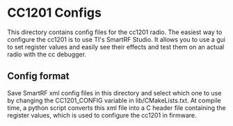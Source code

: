 
# CC1201 Configs

This directory contains config files for the cc1201 radio.  The easiest way to configure the cc1201 is to use TI's SmartRF Studio.  It allows you to use a gui to set register values and easily see their effects and test them on an actual radio with the cc debugger.


## Config format

Save SmartRF xml config files in this directory and select which one to use by changing the CC1201_CONFIG variable in lib/CMakeLists.txt.  At compile time, a python script converts this xml file into a C header file containing the register values, which is used to configure the cc1201 in firmware.
